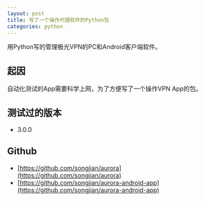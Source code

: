 ```yaml
---
layout: post
title: 写了一个操作代理软件的Python包
categories: python
---
```

用Python写的管理极光VPN的PC和Android客户端软件。

## 起因

自动化测试的App需要科学上网，为了方便写了一个操作VPN App的包。

## 测试过的版本

* 3.0.0

## Github

* [https://github.com/songjian/aurora](https://github.com/songjian/aurora)
* [https://github.com/songjian/aurora-android-app](https://github.com/songjian/aurora-android-app)